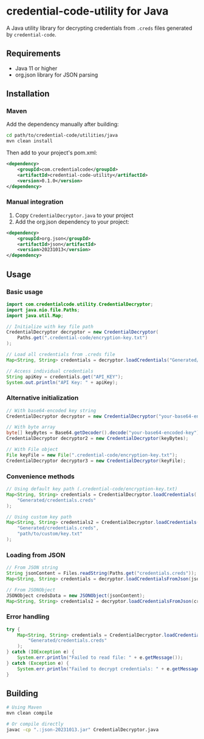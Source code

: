 # credential-code-utility for Java

A Java utility library for decrypting credentials from `.creds` files generated by `credential-code`.

## Requirements

- Java 11 or higher
- org.json library for JSON parsing

## Installation

### Maven

Add the dependency manually after building:

```bash
cd path/to/credential-code/utilities/java
mvn clean install
```

Then add to your project's pom.xml:

```xml
<dependency>
    <groupId>com.credentialcode</groupId>
    <artifactId>credential-code-utility</artifactId>
    <version>0.1.0</version>
</dependency>
```

### Manual integration

1. Copy `CredentialDecryptor.java` to your project
2. Add the org.json dependency to your project:

```xml
<dependency>
    <groupId>org.json</groupId>
    <artifactId>json</artifactId>
    <version>20231013</version>
</dependency>
```

## Usage

### Basic usage

```java
import com.credentialcode.utility.CredentialDecryptor;
import java.nio.file.Paths;
import java.util.Map;

// Initialize with key file path
CredentialDecryptor decryptor = new CredentialDecryptor(
    Paths.get(".credential-code/encryption-key.txt")
);

// Load all credentials from .creds file
Map<String, String> credentials = decryptor.loadCredentials("Generated/credentials.creds");

// Access individual credentials
String apiKey = credentials.get("API_KEY");
System.out.println("API Key: " + apiKey);
```

### Alternative initialization

```java
// With base64-encoded key string
CredentialDecryptor decryptor = new CredentialDecryptor("your-base64-encoded-key");

// With byte array
byte[] keyBytes = Base64.getDecoder().decode("your-base64-encoded-key");
CredentialDecryptor decryptor2 = new CredentialDecryptor(keyBytes);

// With File object
File keyFile = new File(".credential-code/encryption-key.txt");
CredentialDecryptor decryptor3 = new CredentialDecryptor(keyFile);
```

### Convenience methods

```java
// Using default key path (.credential-code/encryption-key.txt)
Map<String, String> credentials = CredentialDecryptor.loadCredentials(
    "Generated/credentials.creds"
);

// Using custom key path
Map<String, String> credentials2 = CredentialDecryptor.loadCredentials(
    "Generated/credentials.creds",
    "path/to/custom/key.txt"
);
```

### Loading from JSON

```java
// From JSON string
String jsonContent = Files.readString(Paths.get("credentials.creds"));
Map<String, String> credentials = decryptor.loadCredentialsFromJson(jsonContent);

// From JSONObject
JSONObject credsData = new JSONObject(jsonContent);
Map<String, String> credentials2 = decryptor.loadCredentialsFromJson(credsData);
```

### Error handling

```java
try {
    Map<String, String> credentials = CredentialDecryptor.loadCredentials(
        "Generated/credentials.creds"
    );
} catch (IOException e) {
    System.err.println("Failed to read file: " + e.getMessage());
} catch (Exception e) {
    System.err.println("Failed to decrypt credentials: " + e.getMessage());
}
```

## Building

```bash
# Using Maven
mvn clean compile

# Or compile directly
javac -cp ".:json-20231013.jar" CredentialDecryptor.java
```